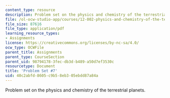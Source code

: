 ```yaml
---
content_type: resource
description: Problem set on the physics and chemistry of the terrestrial planets.
file: /ol-ocw-studio-app/courses/12-002-physics-and-chemistry-of-the-terrestrial-planets-fall-2008/40c2abfd8605c9b58eb305ebdd87a84a_MIT12_002f08_ps07.pdf
file_size: 87616
file_type: application/pdf
learning_resource_types:
- Assignments
license: https://creativecommons.org/licenses/by-nc-sa/4.0/
ocw_type: OCWFile
parent_title: Assignments
parent_type: CourseSection
parent_uid: 98794178-3fec-db3d-b489-a50d7ef3530c
resourcetype: Document
title: 'Problem Set #7'
uid: 40c2abfd-8605-c9b5-8eb3-05ebdd87a84a
---
```

Problem set on the physics and chemistry of the terrestrial planets.